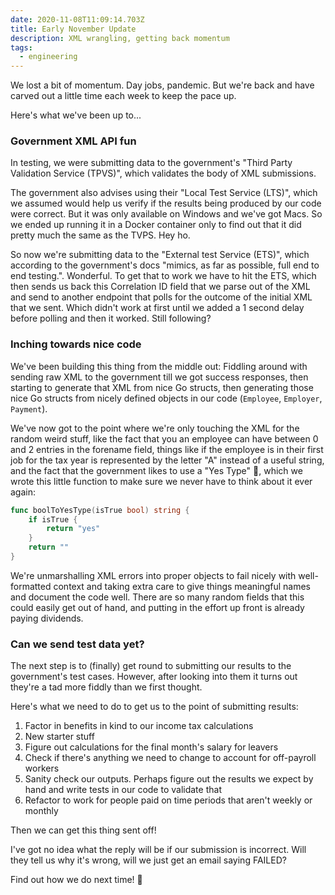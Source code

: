 ```yaml
---
date: 2020-11-08T11:09:14.703Z
title: Early November Update
description: XML wrangling, getting back momentum
tags:
  - engineering
---
```

We lost a bit of momentum. Day jobs, pandemic. But we're back and have carved out a little time each week to keep the pace up.

Here's what we've been up to...

### Government XML API fun

In testing, we were submitting data to the government's "Third Party Validation Service (TPVS)", which validates the body of XML submissions. 

The government also advises using their "Local Test Service (LTS)", which we assumed would help us verify if the results being produced by our code were correct. But it was only available on Windows and we've got Macs. So we ended up running it in a Docker container only to find out that it did pretty much the same as the TVPS. Hey ho. 

So now we're submitting data to the "External test Service (ETS)", which according to the government's docs "mimics, as far as possible, full end to end testing.". Wonderful. To get that to work we have to hit the ETS, which then sends us back this Correlation ID field that we parse out of the XML and send to another endpoint that polls for the outcome of the initial XML that we sent. Which didn't work at first until we added a 1 second delay before polling and then it worked. Still following?

### Inching towards nice code

We've been building this thing from the middle out: Fiddling around with sending raw XML to the government till we got success responses, then starting to generate that XML from nice Go structs, then generating those nice Go structs from nicely defined objects in our code (`Employee`, `Employer`, `Payment`).

We've now got to the point where we're only touching the XML for the random weird stuff, like the fact that you an employee can have between 0 and 2 entries in the forename field, things like if the employee is in their first job for the tax year is represented by the letter "A" instead of a useful string, and the fact that the government likes to use a "Yes Type" 🤯, which we wrote this little function to make sure we never have to think about it ever again:

```go
func boolToYesType(isTrue bool) string {
	if isTrue {
		return "yes"
	}
	return ""
}
```

We're unmarshalling XML errors into proper objects to fail nicely with well-formatted context and taking extra care to give things meaningful names and document the code well. There are so many random fields that this could easily get out of hand, and putting in the effort up front is already paying dividends. 

### Can we send test data yet?

The next step is to (finally) get round to submitting our results to the government's test cases. However, after looking into them it turns out they're a tad more fiddly than we first thought. 

Here's what we need to do to get us to the point of submitting results:

1. Factor in benefits in kind to our income tax calculations
2. New starter stuff
3. Figure out calculations for the final month's salary for leavers
4. Check if there's anything we need to change to account for off-payroll workers
5. Sanity check our outputs. Perhaps figure out the results we expect by hand and write tests in our code to validate that
6. Refactor to work for people paid on time periods that aren't weekly or monthly

Then we can get this thing sent off!

I've got no idea what the reply will be if our submission is incorrect. Will they tell us why it's wrong, will we just get an email saying FAILED? 

Find out how we do next time! 👋
